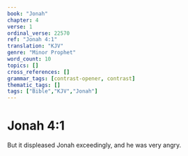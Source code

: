 ```yaml
---
book: "Jonah"
chapter: 4
verse: 1
ordinal_verse: 22570
ref: "Jonah 4:1"
translation: "KJV"
genre: "Minor Prophet"
word_count: 10
topics: []
cross_references: []
grammar_tags: [contrast-opener, contrast]
thematic_tags: []
tags: ["Bible","KJV","Jonah"]
---
```


# Jonah 4:1

But it displeased Jonah exceedingly, and he was very angry.
